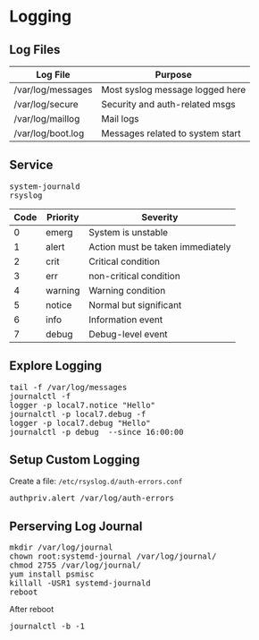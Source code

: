 # Logging

## Log Files

|Log File          |Purpose                         |
|------------------|--------------------------------|
|/var/log/messages |Most syslog message logged here |
|/var/log/secure   |Security and auth-related msgs  |
|/var/log/maillog  |Mail logs                       |
|/var/log/boot.log |Messages related to system start|

## Service

<pre>
system-journald
rsyslog
</pre>

|Code|Priority|Severity                            |
|----|--------|------------------------------------|
|0   |emerg   |System is unstable                  |
|1   |alert   |Action must be taken immediately    |
|2   |crit    |Critical condition                  |
|3   |err     |non-critical condition              |
|4   |warning |Warning condition                   |
|5   |notice  |Normal but significant              |
|6   |info    |Information event                   |
|7   |debug   |Debug-level event                   |

## Explore Logging

<pre>
tail -f /var/log/messages
journalctl -f
logger -p local7.notice "Hello"
journalctl -p local7.debug -f
logger -p local7.debug "Hello"
journalctl -p debug  --since 16:00:00
</pre>

## Setup Custom Logging

Create a file: `/etc/rsyslog.d/auth-errors.conf`
<pre>
authpriv.alert /var/log/auth-errors
</pre>

## Perserving Log Journal

<pre>
mkdir /var/log/journal
chown root:systemd-journal /var/log/journal/
chmod 2755 /var/log/journal/
yum install psmisc
killall -USR1 systemd-journald
reboot
</pre>

After reboot

<pre>
journalctl -b -1



